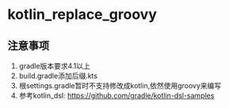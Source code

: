 # kotlin_replace_groovy
## 注意事项
1. gradle版本要求4.1以上
2. build.gradle添加后缀.kts
3. 根settings.gradle暂时不支持修改成kotlin,依然使用groovy来编写
4. 参考kotlin_dsl: https://github.com/gradle/kotlin-dsl-samples